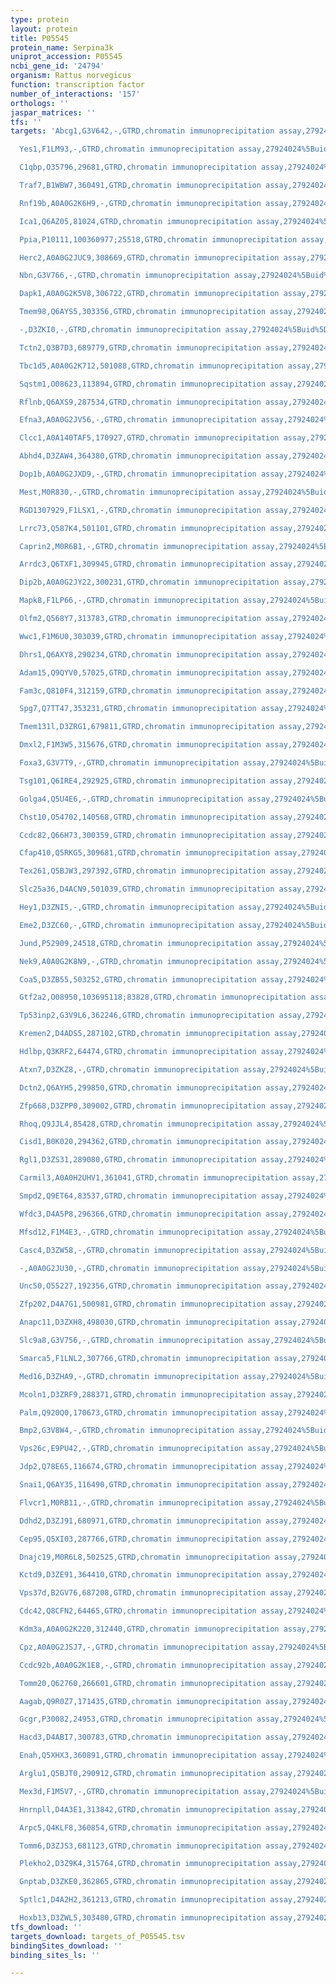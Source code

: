 ```yaml
---
type: protein
layout: protein
title: P05545
protein_name: Serpina3k
uniprot_accession: P05545
ncbi_gene_id: '24794'
organism: Rattus norvegicus
function: transcription factor
number_of_interactions: '157'
orthologs: ''
jaspar_matrices: ''
tfs: ''
targets: 'Abcg1,G3V642,-,GTRD,chromatin immunoprecipitation assay,27924024%5Buid%5D,No

  Yes1,F1LM93,-,GTRD,chromatin immunoprecipitation assay,27924024%5Buid%5D,No

  C1qbp,O35796,29681,GTRD,chromatin immunoprecipitation assay,27924024%5Buid%5D,No

  Traf7,B1WBW7,360491,GTRD,chromatin immunoprecipitation assay,27924024%5Buid%5D,No

  Rnf19b,A0A0G2K6H9,-,GTRD,chromatin immunoprecipitation assay,27924024%5Buid%5D,No

  Ica1,Q6AZ05,81024,GTRD,chromatin immunoprecipitation assay,27924024%5Buid%5D,No

  Ppia,P10111,100360977;25518,GTRD,chromatin immunoprecipitation assay,27924024%5Buid%5D,No

  Herc2,A0A0G2JUC9,308669,GTRD,chromatin immunoprecipitation assay,27924024%5Buid%5D,No

  Nbn,G3V766,-,GTRD,chromatin immunoprecipitation assay,27924024%5Buid%5D,No

  Dapk1,A0A0G2K5V8,306722,GTRD,chromatin immunoprecipitation assay,27924024%5Buid%5D,No

  Tmem98,Q6AYS5,303356,GTRD,chromatin immunoprecipitation assay,27924024%5Buid%5D,No

  -,D3ZKI0,-,GTRD,chromatin immunoprecipitation assay,27924024%5Buid%5D,No

  Tctn2,Q3B7D3,689779,GTRD,chromatin immunoprecipitation assay,27924024%5Buid%5D,No

  Tbc1d5,A0A0G2K712,501088,GTRD,chromatin immunoprecipitation assay,27924024%5Buid%5D,No

  Sqstm1,O08623,113894,GTRD,chromatin immunoprecipitation assay,27924024%5Buid%5D,No

  Rflnb,Q6AXS9,287534,GTRD,chromatin immunoprecipitation assay,27924024%5Buid%5D,No

  Efna3,A0A0G2JV56,-,GTRD,chromatin immunoprecipitation assay,27924024%5Buid%5D,No

  Clcc1,A0A140TAF5,170927,GTRD,chromatin immunoprecipitation assay,27924024%5Buid%5D,No

  Abhd4,D3ZAW4,364380,GTRD,chromatin immunoprecipitation assay,27924024%5Buid%5D,No

  Dop1b,A0A0G2JXD9,-,GTRD,chromatin immunoprecipitation assay,27924024%5Buid%5D,No

  Mest,M0R830,-,GTRD,chromatin immunoprecipitation assay,27924024%5Buid%5D,No

  RGD1307929,F1LSX1,-,GTRD,chromatin immunoprecipitation assay,27924024%5Buid%5D,No

  Lrrc73,Q587K4,501101,GTRD,chromatin immunoprecipitation assay,27924024%5Buid%5D,No

  Caprin2,M0R6B1,-,GTRD,chromatin immunoprecipitation assay,27924024%5Buid%5D,No

  Arrdc3,Q6TXF1,309945,GTRD,chromatin immunoprecipitation assay,27924024%5Buid%5D,No

  Dip2b,A0A0G2JY22,300231,GTRD,chromatin immunoprecipitation assay,27924024%5Buid%5D,No

  Mapk8,F1LP66,-,GTRD,chromatin immunoprecipitation assay,27924024%5Buid%5D,No

  Olfm2,Q568Y7,313783,GTRD,chromatin immunoprecipitation assay,27924024%5Buid%5D,No

  Wwc1,F1M6U0,303039,GTRD,chromatin immunoprecipitation assay,27924024%5Buid%5D,No

  Dhrs1,Q6AXY8,290234,GTRD,chromatin immunoprecipitation assay,27924024%5Buid%5D,No

  Adam15,Q9QYV0,57025,GTRD,chromatin immunoprecipitation assay,27924024%5Buid%5D,No

  Fam3c,Q810F4,312159,GTRD,chromatin immunoprecipitation assay,27924024%5Buid%5D,No

  Spg7,Q7TT47,353231,GTRD,chromatin immunoprecipitation assay,27924024%5Buid%5D,No

  Tmem131l,D3ZRG1,679811,GTRD,chromatin immunoprecipitation assay,27924024%5Buid%5D,No

  Dmxl2,F1M3W5,315676,GTRD,chromatin immunoprecipitation assay,27924024%5Buid%5D,No

  Foxa3,G3V7T9,-,GTRD,chromatin immunoprecipitation assay,27924024%5Buid%5D,No

  Tsg101,Q6IRE4,292925,GTRD,chromatin immunoprecipitation assay,27924024%5Buid%5D,No

  Golga4,Q5U4E6,-,GTRD,chromatin immunoprecipitation assay,27924024%5Buid%5D,No

  Chst10,O54702,140568,GTRD,chromatin immunoprecipitation assay,27924024%5Buid%5D,No

  Ccdc82,Q66H73,300359,GTRD,chromatin immunoprecipitation assay,27924024%5Buid%5D,No

  Cfap410,Q5RKG5,309681,GTRD,chromatin immunoprecipitation assay,27924024%5Buid%5D,No

  Tex261,Q5BJW3,297392,GTRD,chromatin immunoprecipitation assay,27924024%5Buid%5D,No

  Slc25a36,D4ACN9,501039,GTRD,chromatin immunoprecipitation assay,27924024%5Buid%5D,No

  Hey1,D3ZNI5,-,GTRD,chromatin immunoprecipitation assay,27924024%5Buid%5D,No

  Eme2,D3ZC60,-,GTRD,chromatin immunoprecipitation assay,27924024%5Buid%5D,No

  Jund,P52909,24518,GTRD,chromatin immunoprecipitation assay,27924024%5Buid%5D,No

  Nek9,A0A0G2K8N9,-,GTRD,chromatin immunoprecipitation assay,27924024%5Buid%5D,No

  Coa5,D3ZB55,503252,GTRD,chromatin immunoprecipitation assay,27924024%5Buid%5D,No

  Gtf2a2,O08950,103695118;83828,GTRD,chromatin immunoprecipitation assay,27924024%5Buid%5D,No

  Tp53inp2,G3V9L6,362246,GTRD,chromatin immunoprecipitation assay,27924024%5Buid%5D,No

  Kremen2,D4ADS5,287102,GTRD,chromatin immunoprecipitation assay,27924024%5Buid%5D,No

  Hdlbp,Q3KRF2,64474,GTRD,chromatin immunoprecipitation assay,27924024%5Buid%5D,No

  Atxn7,D3ZKZ8,-,GTRD,chromatin immunoprecipitation assay,27924024%5Buid%5D,No

  Dctn2,Q6AYH5,299850,GTRD,chromatin immunoprecipitation assay,27924024%5Buid%5D,No

  Zfp668,D3ZPP0,309002,GTRD,chromatin immunoprecipitation assay,27924024%5Buid%5D,No

  Rhoq,Q9JJL4,85428,GTRD,chromatin immunoprecipitation assay,27924024%5Buid%5D,No

  Cisd1,B0K020,294362,GTRD,chromatin immunoprecipitation assay,27924024%5Buid%5D,No

  Rgl1,D3ZS31,289080,GTRD,chromatin immunoprecipitation assay,27924024%5Buid%5D,No

  Carmil3,A0A0H2UHV1,361041,GTRD,chromatin immunoprecipitation assay,27924024%5Buid%5D,No

  Smpd2,Q9ET64,83537,GTRD,chromatin immunoprecipitation assay,27924024%5Buid%5D,No

  Wfdc3,D4A5P8,296366,GTRD,chromatin immunoprecipitation assay,27924024%5Buid%5D,No

  Mfsd12,F1M4E3,-,GTRD,chromatin immunoprecipitation assay,27924024%5Buid%5D,No

  Casc4,D3ZW58,-,GTRD,chromatin immunoprecipitation assay,27924024%5Buid%5D,No

  -,A0A0G2JU30,-,GTRD,chromatin immunoprecipitation assay,27924024%5Buid%5D,No

  Unc50,O55227,192356,GTRD,chromatin immunoprecipitation assay,27924024%5Buid%5D,No

  Zfp202,D4A7G1,500981,GTRD,chromatin immunoprecipitation assay,27924024%5Buid%5D,No

  Anapc11,D3ZXH8,498030,GTRD,chromatin immunoprecipitation assay,27924024%5Buid%5D,No

  Slc9a8,G3V756,-,GTRD,chromatin immunoprecipitation assay,27924024%5Buid%5D,No

  Smarca5,F1LNL2,307766,GTRD,chromatin immunoprecipitation assay,27924024%5Buid%5D,No

  Med16,D3ZHA9,-,GTRD,chromatin immunoprecipitation assay,27924024%5Buid%5D,No

  Mcoln1,D3ZRF9,288371,GTRD,chromatin immunoprecipitation assay,27924024%5Buid%5D,No

  Palm,Q920Q0,170673,GTRD,chromatin immunoprecipitation assay,27924024%5Buid%5D,No

  Bmp2,G3V8W4,-,GTRD,chromatin immunoprecipitation assay,27924024%5Buid%5D,No

  Vps26c,E9PU42,-,GTRD,chromatin immunoprecipitation assay,27924024%5Buid%5D,No

  Jdp2,Q78E65,116674,GTRD,chromatin immunoprecipitation assay,27924024%5Buid%5D,No

  Snai1,Q6AY35,116490,GTRD,chromatin immunoprecipitation assay,27924024%5Buid%5D,No

  Flvcr1,M0RB11,-,GTRD,chromatin immunoprecipitation assay,27924024%5Buid%5D,No

  Ddhd2,D3ZJ91,680971,GTRD,chromatin immunoprecipitation assay,27924024%5Buid%5D,No

  Cep95,Q5XI03,287766,GTRD,chromatin immunoprecipitation assay,27924024%5Buid%5D,No

  Dnajc19,M0R6L8,502525,GTRD,chromatin immunoprecipitation assay,27924024%5Buid%5D,No

  Kctd9,D3ZE91,364410,GTRD,chromatin immunoprecipitation assay,27924024%5Buid%5D,No

  Vps37d,B2GV76,687208,GTRD,chromatin immunoprecipitation assay,27924024%5Buid%5D,No

  Cdc42,Q8CFN2,64465,GTRD,chromatin immunoprecipitation assay,27924024%5Buid%5D,No

  Kdm3a,A0A0G2K220,312440,GTRD,chromatin immunoprecipitation assay,27924024%5Buid%5D,No

  Cpz,A0A0G2JSJ7,-,GTRD,chromatin immunoprecipitation assay,27924024%5Buid%5D,No

  Ccdc92b,A0A0G2K1E8,-,GTRD,chromatin immunoprecipitation assay,27924024%5Buid%5D,No

  Tomm20,Q62760,266601,GTRD,chromatin immunoprecipitation assay,27924024%5Buid%5D,No

  Aagab,Q9R0Z7,171435,GTRD,chromatin immunoprecipitation assay,27924024%5Buid%5D,No

  Gcgr,P30082,24953,GTRD,chromatin immunoprecipitation assay,27924024%5Buid%5D,No

  Hacd3,D4ABI7,300783,GTRD,chromatin immunoprecipitation assay,27924024%5Buid%5D,No

  Enah,Q5XHX3,360891,GTRD,chromatin immunoprecipitation assay,27924024%5Buid%5D,No

  Arglu1,Q5BJT0,290912,GTRD,chromatin immunoprecipitation assay,27924024%5Buid%5D,No

  Mex3d,F1M5V7,-,GTRD,chromatin immunoprecipitation assay,27924024%5Buid%5D,No

  Hnrnpll,D4A3E1,313842,GTRD,chromatin immunoprecipitation assay,27924024%5Buid%5D,No

  Arpc5,Q4KLF8,360854,GTRD,chromatin immunoprecipitation assay,27924024%5Buid%5D,No

  Tomm6,D3ZJS3,681123,GTRD,chromatin immunoprecipitation assay,27924024%5Buid%5D,No

  Plekho2,D3Z9K4,315764,GTRD,chromatin immunoprecipitation assay,27924024%5Buid%5D,No

  Gnptab,D3ZKE0,362865,GTRD,chromatin immunoprecipitation assay,27924024%5Buid%5D,No

  Sptlc1,D4A2H2,361213,GTRD,chromatin immunoprecipitation assay,27924024%5Buid%5D,No

  Hoxb13,D3ZWL5,303480,GTRD,chromatin immunoprecipitation assay,27924024%5Buid%5D,No'
tfs_download: ''
targets_download: targets_of_P05545.tsv
bindingSites_download: ''
binding_sites_ls: ''

---
```

